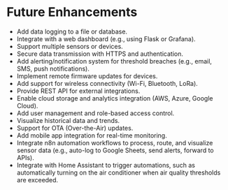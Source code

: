 # Future Enhancements

- Add data logging to a file or database.
- Integrate with a web dashboard (e.g., using Flask or Grafana).
- Support multiple sensors or devices.
- Secure data transmission with HTTPS and authentication.
- Add alerting/notification system for threshold breaches (e.g., email, SMS, push notifications).
- Implement remote firmware updates for devices.
- Add support for wireless connectivity (Wi-Fi, Bluetooth, LoRa).
- Provide REST API for external integrations.
- Enable cloud storage and analytics integration (AWS, Azure, Google Cloud).
- Add user management and role-based access control.
- Visualize historical data and trends.
- Support for OTA (Over-the-Air) updates.
- Add mobile app integration for real-time monitoring.
- Integrate n8n automation workflows to process, route, and visualize sensor data (e.g., auto-log to Google Sheets, send alerts, forward to APIs).
- Integrate with Home Assistant to trigger automations, such as automatically turning on the air conditioner when air quality thresholds are exceeded.
